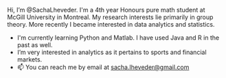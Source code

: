 Hi, I’m @SachaLheveder. I'm a 4th year Honours pure math student at McGill University in Montreal.
My research interests lie primarily in group theory. More recently I became interested in data analytics and statistics.

- I'm currently learning Python and Matlab. I have used Java and R in the past as well.
- I’m very interested in analytics as it pertains to sports and financial markets.
- 📫 You can reach me by email at sacha.lheveder@gmail.com

<!---
SachaLheveder/SachaLheveder is a ✨ special ✨ repository because its `README.md` (this file) appears on your GitHub profile.
You can click the Preview link to take a look at your changes.
--->
